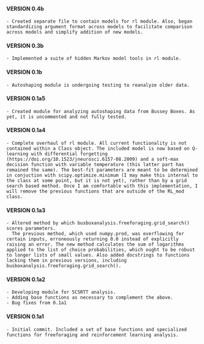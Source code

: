 #### VERSION 0.4b  ####
	- Created separate file to contain models for rl module. Also, began standardizing argument format across models to facilitate comparison across models and simplify addition of new models. 
#### VERSION 0.3b  ####
	- Implemented a suite of hidden Markov model tools in rl module. 
#### VERSION 0.1b  ####
	- Autoshaping module is undergoing testing to reanalyze older data. 
#### VERSION 0.1a5 ####
	- Created module for analyzing autoshaping data from Bussey Boxes. As yet, it is uncommented and not fully tested. 
#### VERSION 0.1a4 ####
	- Complete overhaul of rl module. All current functionality is not contained within a Class object. The included model is now based on Q-learning with differential forgetting (https://doi.org/10.1523/jneurosci.6157-08.2009) and a soft-max decision function with variable temperature (this latter part has remained the same). The best-fit parameters are meant to be determined in conjuction with scipy.optimize.minimum (I may make this internal to the class at some point, but it is not yet), rather than by a grid search based method. Once I am comfortable with this implementation, I will remove the previous functions that are outside of the RL_mod class. 
#### VERSION 0.1a3 ####
	- Altered method by which busboxanalysis.freeforaging.grid_search() scores parameters. 
	  The previous method, which used numpy.prod, was overflowing for certain inputs, erroneously returning 0.0 instead of explicitly raising an error. The new method calculates the sum of logarithms applied to the list of choice probabilities, which ought to be robust to longer lists of small values. Also added docstrings to functions lacking them in previous versions, including busboxanalysis.freeforaging.grid_search().


#### VERSION 0.1a2 ####
	- Developing module for 5CSRTT analysis.
	- Adding base functions as necessary to complement the above. 
	- Bug fixes from 0.1a1

#### VERSION 0.1a1 ####
	- Initial commit. Included a set of base functions and specialized functions for freeforaging and reinforcement learning analysis. 